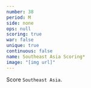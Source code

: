 ```yaml
---
number: 38
period: M
side: none
ops: null
scoring: true
war: false
unique: true
continuous: false
name: Southeast Asia Scoring*
image: "[img url]"
---
```

Score `Southeast Asia`.
